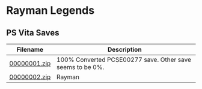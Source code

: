 # Rayman Legends

## PS Vita Saves

| Filename | Description |
|----------|-------------|
| [00000001.zip](00000001.zip) | 100% Converted PCSE00277 save. Other save seems to be 0%.  |
| [00000002.zip](00000002.zip) | Rayman  |
